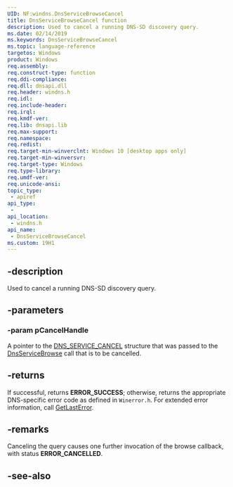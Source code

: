 ```yaml
---
UID: NF:windns.DnsServiceBrowseCancel
title: DnsServiceBrowseCancel function
description: Used to cancel a running DNS-SD discovery query.
ms.date: 02/14/2019
ms.keywords: DnsServiceBrowseCancel
ms.topic: language-reference
targetos: Windows
product: Windows
req.assembly: 
req.construct-type: function
req.ddi-compliance: 
req.dll: dnsapi.dll
req.header: windns.h
req.idl: 
req.include-header: 
req.irql: 
req.kmdf-ver: 
req.lib: dnsapi.lib
req.max-support: 
req.namespace: 
req.redist: 
req.target-min-winverclnt: Windows 10 [desktop apps only]
req.target-min-winversvr: 
req.target-type: Windows
req.type-library: 
req.umdf-ver: 
req.unicode-ansi: 
topic_type:
 - apiref
api_type:
 - 
api_location:
 - windns.h
api_name:
 - DnsServiceBrowseCancel
ms.custom: 19H1
---
```


## -description
Used to cancel a running DNS-SD discovery query.

## -parameters

### -param pCancelHandle
A pointer to the [DNS_SERVICE_CANCEL](ns-windns-dns_service_cancel.md) structure that was passed to the [DnsServiceBrowse](nf-windns-dnsservicebrowse.md) call that is to be cancelled.

## -returns
If successful, returns **ERROR_SUCCESS**; otherwise, returns the appropriate DNS-specific error code as defined in `Winerror.h`. For extended error information, call [GetLastError](https://docs.microsoft.com/windows/desktop/api/errhandlingapi/nf-errhandlingapi-getlasterror).

## -remarks
Canceling the query causes one further invocation of the browse callback, with status **ERROR_CANCELLED**.

## -see-also
